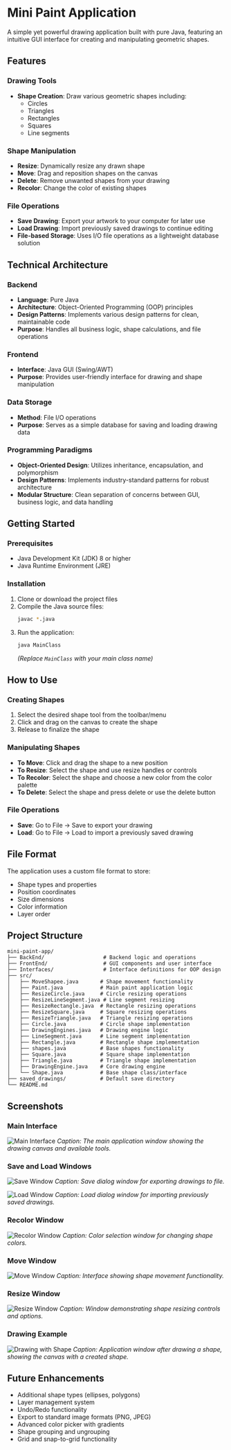 # Mini Paint Application

A simple yet powerful drawing application built with pure Java, featuring an intuitive GUI interface for creating and manipulating geometric shapes.

## Features

### Drawing Tools
- **Shape Creation**: Draw various geometric shapes including:
  - Circles
  - Triangles
  - Rectangles
  - Squares
  - Line segments

### Shape Manipulation
- **Resize**: Dynamically resize any drawn shape
- **Move**: Drag and reposition shapes on the canvas
- **Delete**: Remove unwanted shapes from your drawing
- **Recolor**: Change the color of existing shapes

### File Operations
- **Save Drawing**: Export your artwork to your computer for later use
- **Load Drawing**: Import previously saved drawings to continue editing
- **File-based Storage**: Uses I/O file operations as a lightweight database solution

## Technical Architecture

### Backend
- **Language**: Pure Java
- **Architecture**: Object-Oriented Programming (OOP) principles
- **Design Patterns**: Implements various design patterns for clean, maintainable code
- **Purpose**: Handles all business logic, shape calculations, and file operations

### Frontend
- **Interface**: Java GUI (Swing/AWT)
- **Purpose**: Provides user-friendly interface for drawing and shape manipulation

### Data Storage
- **Method**: File I/O operations
- **Purpose**: Serves as a simple database for saving and loading drawing data

### Programming Paradigms
- **Object-Oriented Design**: Utilizes inheritance, encapsulation, and polymorphism
- **Design Patterns**: Implements industry-standard patterns for robust architecture
- **Modular Structure**: Clean separation of concerns between GUI, business logic, and data handling

## Getting Started

### Prerequisites
- Java Development Kit (JDK) 8 or higher
- Java Runtime Environment (JRE)

### Installation
1. Clone or download the project files
2. Compile the Java source files:
   ```bash
   javac *.java
   ```
3. Run the application:
   ```bash
   java MainClass
   ```
   *(Replace `MainClass` with your main class name)*

## How to Use

### Creating Shapes
1. Select the desired shape tool from the toolbar/menu
2. Click and drag on the canvas to create the shape
3. Release to finalize the shape

### Manipulating Shapes
- **To Move**: Click and drag the shape to a new position
- **To Resize**: Select the shape and use resize handles or controls
- **To Recolor**: Select the shape and choose a new color from the color palette
- **To Delete**: Select the shape and press delete or use the delete button

### File Operations
- **Save**: Go to File → Save to export your drawing
- **Load**: Go to File → Load to import a previously saved drawing

## File Format
The application uses a custom file format to store:
- Shape types and properties
- Position coordinates
- Size dimensions
- Color information
- Layer order

## Project Structure
```
mini-paint-app/
├── BackEnd/                   # Backend logic and operations
├── FrontEnd/                  # GUI components and user interface
├── Interfaces/                # Interface definitions for OOP design
├── src/
│   ├── MoveShapee.java       # Shape movement functionality
│   ├── Paint.java            # Main paint application logic
│   ├── ResizeCircle.java     # Circle resizing operations
│   ├── ResizeLineSegment.java # Line segment resizing
│   ├── ResizeRectangle.java  # Rectangle resizing operations
│   ├── ResizeSquare.java     # Square resizing operations
│   ├── ResizeTriangle.java   # Triangle resizing operations
│   ├── Circle.java           # Circle shape implementation
│   ├── DrawingEngines.java   # Drawing engine logic
│   ├── LineSegment.java      # Line segment implementation
│   ├── Rectangle.java        # Rectangle shape implementation
│   ├── shapes.java           # Base shapes functionality
│   ├── Square.java           # Square shape implementation
│   ├── Triangle.java         # Triangle shape implementation
│   ├── DrawingEngine.java    # Core drawing engine
│   └── Shape.java            # Base shape class/interface
├── saved_drawings/           # Default save directory
└── README.md
```

## Screenshots

### Main Interface
![Main Interface](src/screenshots/main-interface.png)
*Caption: The main application window showing the drawing canvas and available tools.*

### Save and Load Windows
![Save Window](src/screenshots/save-window.png)
*Caption: Save dialog window for exporting drawings to file.*

![Load Window](src/screenshots/load-window.png)
*Caption: Load dialog window for importing previously saved drawings.*

### Recolor Window
![Recolor Window](src/screenshots/recolor-window.png)
*Caption: Color selection window for changing shape colors.*

### Move Window
![Move Window](src/screenshots/move-window.png)
*Caption: Interface showing shape movement functionality.*

### Resize Window
![Resize Window](src/screenshots/resize-window.png)
*Caption: Window demonstrating shape resizing controls and options.*

### Drawing Example
![Drawing with Shape](src/screenshots/drawing-example.png)
*Caption: Application window after drawing a shape, showing the canvas with a created shape.*

## Future Enhancements
- Additional shape types (ellipses, polygons)
- Layer management system
- Undo/Redo functionality
- Export to standard image formats (PNG, JPEG)
- Advanced color picker with gradients
- Shape grouping and ungrouping
- Grid and snap-to-grid functionality


